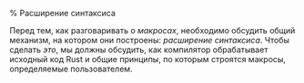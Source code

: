 % Расширение синтаксиса

Перед тем, как разговаривать о  *макросах*, необходимо обсудить общий механизм,
на котором они построены: *расширение синтаксиса*. Чтобы сделать *это*, мы
должны обсудить, как компилятор обрабатывает исходный код Rust и общие принципы,
по которым строятся макросы, определяемые пользователем.
